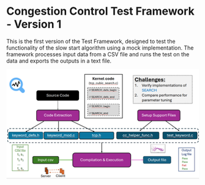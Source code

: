 # Congestion Control Test Framework - Version 1
This is the first version of the Test Framework, designed to test the functionality of the slow start algorithm using a mock implementation. The framework processes input data from a CSV file and runs the test on the data and exports the outputs in a text file.

![Test Framework](framework_image.png)